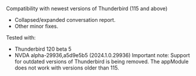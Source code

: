 Compatibility with newest versions of Thunderbird (115 and above)

- Collapsed/expanded conversation report.
- Other minor fixes.

Tested with:
- Thunderbird 120 beta 5
- NVDA alpha-29936,a5d9e5b5 (2024.1.0.29936)
Important note: Support for outdated versions of Thunderbird is being removed. The appModule does not work with versions older than 115.